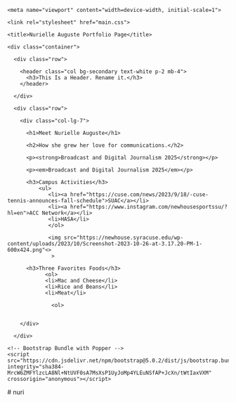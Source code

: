<!doctype html>
<html lang="en">
  <head>
    <meta charset="utf-8">

    <meta name="viewport" content="width=device-width, initial-scale=1">

    <link rel="stylesheet" href="main.css">

    <title>Nurielle Auguste Portfolio Page</title>
  </head>
  <body>

    <div class="container">

      <div class="row">

        <header class="col bg-secondary text-white p-2 mb-4">
          <h3>This Is a Header. Rename it.</h3>
        </header>

      </div>

      <div class="row">

        <div class="col-lg-7">

          <h1>Meet Nurielle Auguste</h1>

          <h2>How she grew her love for communications.</h2>

          <p><strong>Broadcast and Digital Journalism 2025</strong></p>

          <p><em>Broadcast and Digital Journalism 2025</em></p>

          <h3>Campus Activities</h3>
              <ul>
                 <li><a href="https://cuse.com/news/2023/9/18/-cuse-tennis-announces-fall-schedule">SUAC</a></li>
                 <li><a href="https://www.instagram.com/newhousesportssu/?hl=en">ACC Network</a></li>
                 <li>HASA</li>
                 </ol>

                 <img src="https://newhouse.syracuse.edu/wp-content/uploads/2023/10/Screenshot-2023-10-26-at-3.17.20-PM-1-600x424.png"<>
                  >

          <h3>Three Favorites Foods</h3>
                <ol>
                <li>Mac and Cheese</li>
                <li>Rice and Beans</li>
                <li>Meat</li>

                  <ol>

        
        </div>

      </div>

    <!-- Bootstrap Bundle with Popper -->
    <script src="https://cdn.jsdelivr.net/npm/bootstrap@5.0.2/dist/js/bootstrap.bundle.min.js" integrity="sha384-MrcW6ZMFYlzcLA8Nl+NtUVF0sA7MsXsP1UyJoMp4YLEuNSfAP+JcXn/tWtIaxVXM" crossorigin="anonymous"></script>

  </body>
</html>
# nuri
